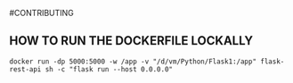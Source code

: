 #CONTRIBUTING

## HOW TO RUN THE DOCKERFILE LOCKALLY

````
docker run -dp 5000:5000 -w /app -v "/d/vm/Python/Flask1:/app" flask-rest-api sh -c "flask run --host 0.0.0.0"
````